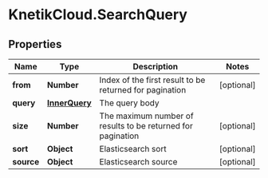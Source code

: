 # KnetikCloud.SearchQuery

## Properties
Name | Type | Description | Notes
------------ | ------------- | ------------- | -------------
**from** | **Number** | Index of the first result to be returned for pagination | [optional] 
**query** | [**InnerQuery**](InnerQuery.md) | The query body | 
**size** | **Number** | The maximum number of results to be returned for pagination | [optional] 
**sort** | **Object** | Elasticsearch sort | [optional] 
**source** | **Object** | Elasticsearch source | [optional] 


